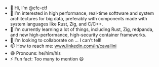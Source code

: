 - 👋 Hi, I’m @cfc-ctf
- 👀 I’m interested in high performance, real-time softtware and system architectures for big data, preferably with components made with system languages like Rust, Zig, and C/C++.
- 🌱 I’m currently learning a lot of things, including Rust, Zig, redpanda, and new high-performance, high-security container frameworks.
- 💞️ I’m looking to collaborate on … I can't tell!
- 📫 How to reach me: www.linkedin.com/in/cavallini 
- 😄 Pronouns: he/him/his 
- ⚡ Fun fact: Too many to mention 😆

<!---
cfc-ctf/cfc-ctf is a ✨ special ✨ repository because its `README.md` (this file) appears on your GitHub profile.
You can click the Preview link to take a look at your changes.
--->
